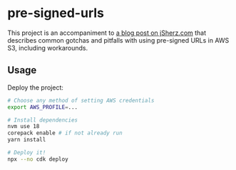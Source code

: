 # pre-signed-urls

This project is an accompaniment to [a blog post on jSherz.com] that describes
common gotchas and pitfalls with using pre-signed URLs in AWS S3, including
workarounds.

[a blog post on jSherz.com]: https://jsherz.com/aws/s3/simple%20storage%20service/2023/02/25/presigned-urls-in-aws-s3-gotchas.html

## Usage

Deploy the project:

```bash
# Choose any method of setting AWS credentials
export AWS_PROFILE=...

# Install dependencies
nvm use 18
corepack enable # if not already run
yarn install

# Deploy it!
npx --no cdk deploy
```
